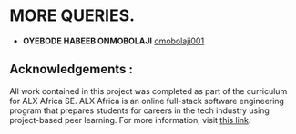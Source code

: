 # MORE QUERIES.

* **OYEBODE HABEEB ONMOBOLAJI** [omobolaji001](https://github.com/omobolaji001)

## Acknowledgements :

All work contained in this project was completed as part of the curriculum for ALX Africa SE. ALX Africa is an online full-stack software engineering program that prepares students for careers in the tech industry using project-based peer learning. For more information, visit [this link](https://www.alxafrica.com//).
